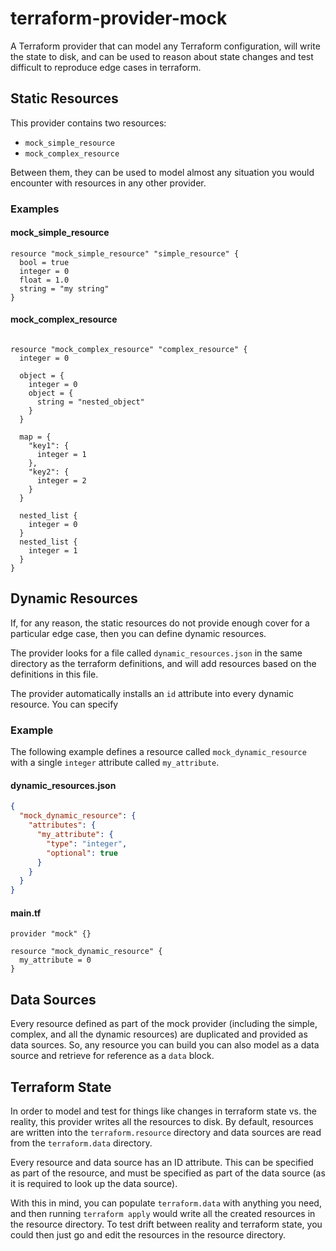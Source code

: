 # terraform-provider-mock

A Terraform provider that can model any Terraform configuration, will write the state to disk, and can be used to reason about state changes and test difficult to reproduce edge cases in terraform.

## Static Resources

This provider contains two resources:

- `mock_simple_resource`
- `mock_complex_resource`

Between them, they can be used to model almost any situation you would encounter with resources in any other provider.

### Examples

#### mock_simple_resource

```hcl
resource "mock_simple_resource" "simple_resource" {
  bool = true
  integer = 0
  float = 1.0
  string = "my string"
}
```

#### mock_complex_resource

```hcl

resource "mock_complex_resource" "complex_resource" {
  integer = 0
  
  object = {
    integer = 0
    object = {
      string = "nested_object"
    }
  }
  
  map = {
    "key1": {
      integer = 1
    },
    "key2": {
      integer = 2
    }
  }
  
  nested_list {
    integer = 0
  }
  nested_list {
    integer = 1
  }
}

```

## Dynamic Resources

If, for any reason, the static resources do not provide enough cover for a particular edge case, then you can define dynamic resources.

The provider looks for a file called `dynamic_resources.json` in the same directory as the terraform definitions, and will add resources based on the definitions in this file.

The provider automatically installs an `id` attribute into every dynamic resource. You can specify

### Example

The following example defines a resource called `mock_dynamic_resource` with a single `integer` attribute called `my_attribute`.

#### dynamic_resources.json

```json
{
  "mock_dynamic_resource": {
    "attributes": {
      "my_attribute": {
        "type": "integer",
        "optional": true
      }
    }
  }
}
```

#### main.tf

```hcl
provider "mock" {}

resource "mock_dynamic_resource" {
  my_attribute = 0
}
```

## Data Sources

Every resource defined as part of the mock provider (including the simple, complex, and all the dynamic resources) are duplicated and provided as data sources. 
So, any resource you can build you can also model as a data source and retrieve for reference as a `data` block.

## Terraform State

In order to model and test for things like changes in terraform state vs. the reality, this provider writes all the resources to disk.
By default, resources are written into the `terraform.resource` directory and data sources are read from the `terraform.data` directory.

Every resource and data source has an ID attribute.
This can be specified as part of the resource, and must be specified as part of the data source (as it is required to look up the data source).

With this in mind, you can populate `terraform.data` with anything you need, and then running `terraform apply` would write all the created resources in the resource directory.
To test drift between reality and terraform state, you could then just go and edit the resources in the resource directory.
